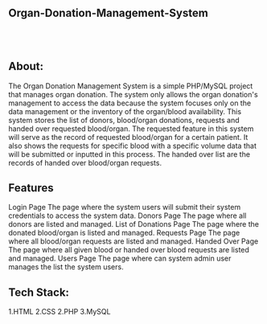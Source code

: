 ## Organ-Donation-Management-System 
<br/>
<br/>

## About:
The Organ Donation Management System is a simple PHP/MySQL project that manages organ donation. 
The system only allows the organ donation's management to access the data because the system focuses only on the data management or the inventory of the organ/blood availability. 
This system stores the list of donors, blood/organ donations, requests and handed over requested blood/organ. 
The requested feature in this system will serve as the record of requested blood/organ for a certain patient. 
It also shows the requests for specific blood with a specific volume data that will be submitted or inputted in this process. 
The handed over list are the records of handed over blood/organ requests.

## Features
Login Page
The page where the system users will submit their system credentials to access the system data.
Donors Page
The page where all donors are listed and managed.
List of Donations Page
The page where the donated blood/organ is listed and managed.
Requests Page
The page where all blood/organ requests are listed and managed.
Handed Over Page
The page where all given blood or handed over blood requests are listed and managed.
Users Page
The page where can system admin user manages the list the system users.

## Tech Stack:
1.HTML
2.CSS
2.PHP
3.MySQL

